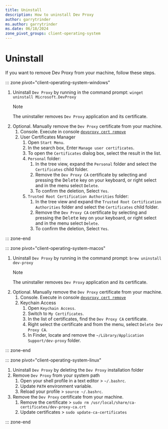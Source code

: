 ```yaml
---
title: Uninstall
description: How to uninstall Dev Proxy
author: garrytrinder
ms.author: garrytrinder
ms.date: 06/18/2024
zone_pivot_groups: client-operating-system
---
```


# Uninstall

If you want to remove Dev Proxy from your machine, follow these steps.

::: zone pivot="client-operating-system-windows"

1. Uninstall `Dev Proxy` by running in the command prompt: `winget uninstall Microsoft.DevProxy`
    > [!NOTE]
    > The uninstaller removes `Dev Proxy` application and its certificate.
1. Optional. Manually remove the `Dev Proxy` certificate from your machine.
    1. Console. Execute in console [`devproxy cert remove`](../technical-reference/cert-remove.md)
    1. User Certificates Manager
        1. Open `Start Menu`.
        1. In the search box, Enter `Manage user certificates`.
        1. To open the `Certificates` dialog box, select the result in the list.
        1. `Personal` folder:
            1. In the tree view, expand the `Personal` folder and select the `Certificates` child folder.
            1. Remove the `Dev Proxy CA` certificate by selecting and pressing the <kbd>Delete</kbd> key on your keyboard, or right select and in the menu select `Delete`.
            1. To confirm the deletion, Select `Yes`.
        1. `Trusted Root Certification Authorities` folder:
            1. In the tree view and expand the `Trusted Root Certification Authorities` folder and select the `Certificates` child folder.
            1. Remove the `Dev Proxy CA` certificate by selecting and pressing the <kbd>Delete</kbd> key on your keyboard, or right select and in the menu select `Delete`.
            1. To confirm the deletion, Select `Yes`.

::: zone-end

::: zone pivot="client-operating-system-macos"

1. Uninstall `Dev Proxy` by running in the command prompt: `brew uninstall dev-proxy`
    > [!NOTE]
    > The uninstaller removes `Dev Proxy` application and its certificate.
1. Optional. Manually remove the `Dev Proxy` certificate from your machine.
    1. Console. Execute in console [`devproxy cert remove`](../technical-reference/cert-remove.md)
    1. Keychain Access
        1. Open `Keychain Access`.
        1. Switch to `My Certificates`.
        1. In the list of certificates, find the `Dev Proxy CA` certificate.
        1. Right select the certificate and from the menu, select `Delete Dev Proxy CA`.
        1. In Finder, locate and remove the `~/Library/Application Support/dev-proxy` folder.

::: zone-end

::: zone pivot="client-operating-system-linux"

1. Uninstall `Dev Proxy` by deleting the `Dev Proxy` installation folder
1. Remove `Dev Proxy` from your system path
    1. Open your shell profile in a text editor > `~/.bashrc`.
    1. Update `PATH` environment variable.
    1. Reload your profile > `source ~/.bashrc`.
1. Remove the `Dev Proxy` certificate from your machine.
    1. Remove the certificate > `sudo rm /usr/local/share/ca-certificates/dev-proxy-ca.crt`
    1. Update certificates > `sudo update-ca-certificates`

::: zone-end
